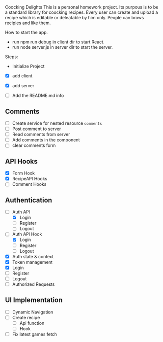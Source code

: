 Coocking Delights
This is a personal homework project. Its purpous is to be a standard library for coocking recipes. Every user can create and upload a recipe which is editable or deleatable by him only. People can brows recipies and like them.

How to start the app.
- run npm run debug in client dir to start React.
- run node server.js in server dir to start the server.

Steps:
 - Initialize Project

- [x] add client
- [x] add server

- [ ] Add the README.md info

## Comments
- [ ] Create service for nested resource `comments`
- [ ] Post comment to server
- [ ] Read comments from server
- [ ] Add comments in the component
- [ ] clear comments form

## API Hooks
- [x] Form Hook
- [x] RecipeAPI Hooks
- [ ] Comment Hooks

## Authentication
- [ ] Auth API
    - [x] Login
    - [ ] Register
    - [ ] Logout
- [ ] Auth API Hook
    - [x] Login
    - [ ] Register
    - [ ] Logout
- [x] Auth state & context
- [x] Token management
- [x] Login
- [ ] Register
- [ ] Logout
- [ ] Authorized Requests

## UI Implementation
- [ ] Dynamic Navigation
- [ ] Create recipe
    - [ ] Api function
    - [ ] Hook
- [ ] Fix latest games fetch
